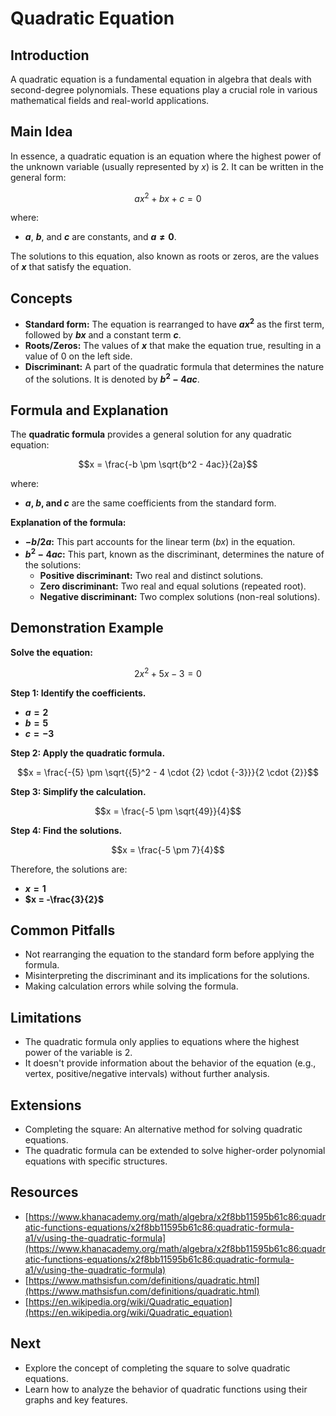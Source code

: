 # Quadratic Equation

## Introduction

A quadratic equation is a fundamental equation in algebra that deals with second-degree polynomials.
These equations play a crucial role in various mathematical fields and real-world applications.

## Main Idea

In essence, a quadratic equation is an equation where the highest power of the unknown variable (usually represented by $x$) is $2$.
It can be written in the general form:

$$ax^2 + bx + c = 0$$

where:

* **$a$**, **$b$**, and **$c$** are constants, and **$a ≠ 0$**.

The solutions to this equation, also known as roots or zeros, are the values of **$x$** that satisfy the equation.

## Concepts

* **Standard form:** The equation is rearranged to have **$ax^2$** as the first term, followed by **$bx$** and a constant term **$c$**.
* **Roots/Zeros:** The values of **$x$** that make the equation true, resulting in a value of $0$ on the left side.
* **Discriminant:** A part of the quadratic formula that determines the nature of the solutions. It is denoted by **$b^2 - 4ac$**.

## Formula and Explanation

The **quadratic formula** provides a general solution for any quadratic equation:

$$x = \frac{-b \pm \sqrt{b^2 - 4ac}}{2a}$$

where:

* **$a$, $b$, and $c$** are the same coefficients from the standard form.

**Explanation of the formula:**

* **$-b/2a$:** This part accounts for the linear term ($bx$) in the equation.
* **$b^2 - 4ac$:** This part, known as the discriminant, determines the nature of the solutions:
    * **Positive discriminant:** Two real and distinct solutions.
    * **Zero discriminant:** Two real and equal solutions (repeated root).
    * **Negative discriminant:** Two complex solutions (non-real solutions).

## Demonstration Example

**Solve the equation:** 

$$2x^2 + 5x - 3 = 0$$

**Step 1: Identify the coefficients.**

* **$a = 2$**
* **$b = 5$**
* **$c = -3$**

**Step 2: Apply the quadratic formula.**

$$x = \frac{-{5} \pm \sqrt{{5}^2 - 4 \cdot {2} \cdot {-3}}}{2 \cdot {2}}$$

**Step 3: Simplify the calculation.**

$$x = \frac{-5 \pm \sqrt{49}}{4}$$

**Step 4: Find the solutions.**

$$x = \frac{-5 \pm 7}{4}$$

Therefore, the solutions are:

* **$x = 1$**
* **$x = -\frac{3}{2}$**

## Common Pitfalls

* Not rearranging the equation to the standard form before applying the formula.
* Misinterpreting the discriminant and its implications for the solutions.
* Making calculation errors while solving the formula.

## Limitations

* The quadratic formula only applies to equations where the highest power of the variable is $2$.
* It doesn't provide information about the behavior of the equation (e.g., vertex, positive/negative intervals) without further analysis.

## Extensions

* Completing the square: An alternative method for solving quadratic equations.
* The quadratic formula can be extended to solve higher-order polynomial equations with specific structures.

## Resources

* [https://www.khanacademy.org/math/algebra/x2f8bb11595b61c86:quadratic-functions-equations/x2f8bb11595b61c86:quadratic-formula-a1/v/using-the-quadratic-formula](https://www.khanacademy.org/math/algebra/x2f8bb11595b61c86:quadratic-functions-equations/x2f8bb11595b61c86:quadratic-formula-a1/v/using-the-quadratic-formula)
* [https://www.mathsisfun.com/definitions/quadratic.html](https://www.mathsisfun.com/definitions/quadratic.html)
* [https://en.wikipedia.org/wiki/Quadratic_equation](https://en.wikipedia.org/wiki/Quadratic_equation)

## Next

* Explore the concept of completing the square to solve quadratic equations.
* Learn how to analyze the behavior of quadratic functions using their graphs and key features.
